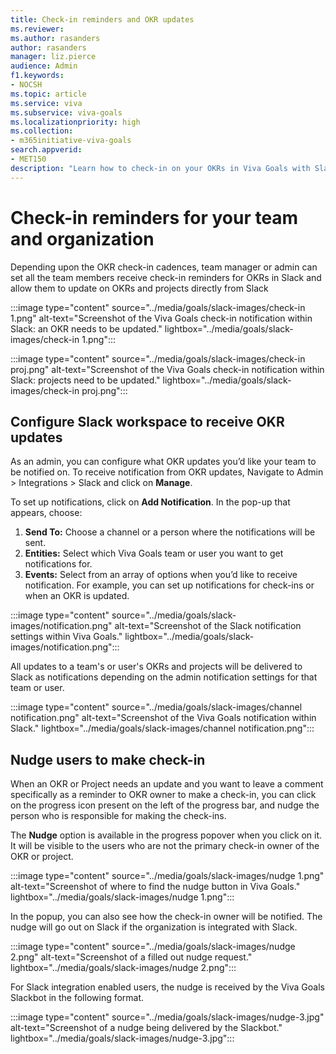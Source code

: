 ```yaml
---
title: Check-in reminders and OKR updates
ms.reviewer: 
ms.author: rasanders
author: rasanders
manager: liz.pierce
audience: Admin
f1.keywords:
- NOCSH
ms.topic: article
ms.service: viva
ms.subservice: viva-goals
ms.localizationpriority: high
ms.collection:  
- m365initiative-viva-goals  
search.appverid:
- MET150
description: "Learn how to check-in on your OKRs in Viva Goals with Slack"
---
```


# Check-in reminders for your team and organization

Depending upon the OKR check-in cadences, team manager or admin can set all the team members receive check-in reminders for OKRs in Slack and allow them to update on OKRs and projects directly from Slack 
  
:::image type="content" source="../media/goals/slack-images/check-in 1.png" alt-text="Screenshot of the Viva Goals check-in notification within Slack: an OKR needs to be updated." lightbox="../media/goals/slack-images/check-in 1.png":::

:::image type="content" source="../media/goals/slack-images/check-in proj.png" alt-text="Screenshot of the Viva Goals check-in notification within Slack: projects need to be updated." lightbox="../media/goals/slack-images/check-in proj.png":::

## Configure Slack workspace to receive OKR updates 

As an admin, you can configure what OKR updates you’d like your team to be notified on.  To receive notification from OKR updates, Navigate to Admin > Integrations > Slack and click on **Manage**. 

To set up notifications, click on **Add Notification**. In the pop-up that appears, choose: 

1. **Send To:** Choose a channel or a person where the notifications will be sent. 
2. **Entities:** Select which Viva Goals team or user you want to get notifications for. 
3. **Events:** Select from an array of options when you’d like to receive notification. For example, you can set up notifications for check-ins or when an OKR is updated.  

:::image type="content" source="../media/goals/slack-images/notification.png" alt-text="Screenshot of the Slack notification settings within Viva Goals." lightbox="../media/goals/slack-images/notification.png":::

All updates to a team's or user's OKRs and projects will be delivered to Slack as notifications depending on the admin notification settings for that team or user. 

:::image type="content" source="../media/goals/slack-images/channel notification.png" alt-text="Screenshot of the Viva Goals notification within Slack." lightbox="../media/goals/slack-images/channel notification.png":::

## Nudge users to make check-in 

When an OKR or Project needs an update and you want to leave a comment specifically as a reminder to OKR owner to make a check-in, you can click on the progress icon present on the left of the progress bar, and nudge the person who is responsible for making the check-ins. 

The **Nudge** option is available in the progress popover when you click on it. It will be visible to the users who are not the primary check-in owner of the OKR or project.

 :::image type="content" source="../media/goals/slack-images/nudge 1.png" alt-text="Screenshot of where to find the nudge button in Viva Goals." lightbox="../media/goals/slack-images/nudge 1.png":::

In the popup, you can also see how the check-in owner will be notified. The nudge will go out on Slack if the organization is integrated with Slack. 

 :::image type="content" source="../media/goals/slack-images/nudge 2.png" alt-text="Screenshot of a filled out nudge request." lightbox="../media/goals/slack-images/nudge 2.png":::

For Slack integration enabled users, the nudge is received by the Viva Goals Slackbot in the following format. 

 :::image type="content" source="../media/goals/slack-images/nudge-3.jpg" alt-text="Screenshot of a nudge being delivered by the Slackbot." lightbox="../media/goals/slack-images/nudge-3.jpg":::

